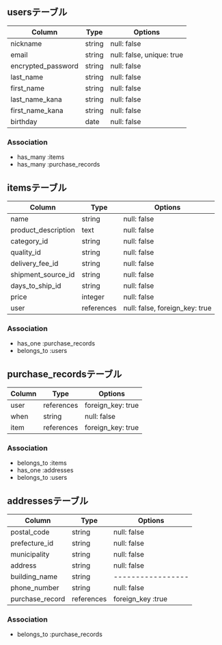 ## usersテーブル

|   Column          |Type  |  Options                |
|-------------------|------|-------------------------|
|nickname           |string|null: false              |
|email              |string|null: false, unique: true|
|encrypted_password |string|null: false              |
|last_name          |string|null: false              |
|first_name         |string|null: false              |
|last_name_kana     |string|null: false              |
|first_name_kana    |string|null: false              |
|birthday           |date  |null: false              |

### Association
- has_many :items
- has_many :purchase_records


## itemsテーブル

|Column              |Type       |Options                       |
|--------------------|-----------|------------------------------|
|name           |string     |null: false                   |
|product_description |text       |null: false                   |
|category_id         |string     |null: false                   |
|quality_id          |string     |null: false                   |
|delivery_fee_id     |string     |null: false                   |
|shipment_source_id  |string     |null: false                   |
|days_to_ship_id     |string     |null: false                   |
|price               |integer    |null: false                   |
|user                |references |null: false, foreign_key: true|

### Association
- has_one :purchase_records
- belongs_to :users


## purchase_recordsテーブル

|Column|Type       |Options          |
|------|-----------|-----------------|
|user  |references |foreign_key: true|
|when  |string     |null: false      |
|item  |references |foreign_key: true|

### Association
- belongs_to :items
- has_one :addresses
- belongs_to :users


## addressesテーブル

|Column         |Type      |Options          |
|---------------|----------|-----------------|
|postal_code    |string    |null: false      |
|prefecture_id  |string    |null: false      |
|municipality   |string    |null: false      |
|address        |string    |null: false      |
|building_name  |string    |-----------------|
|phone_number   |string    |null: false      |
|purchase_record|references|foreign_key :true|

### Association
- belongs_to :purchase_records